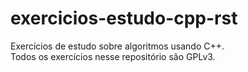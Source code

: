 # exercicios-estudo-cpp-rst
Exercícios de estudo sobre algoritmos usando C++. 
<br>
Todos os exercícios nesse repositório são GPLv3.
